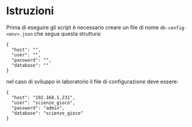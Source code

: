 # Istruzioni

Prima di eseguire gli script è necessario creare un file di nome `db-config-<env>.json` che segua questa struttura:
```
{
  "host": "",
  "user": "",
  "password": "",
  "database": ""
}
```

nel caso di sviluppo in laboratorio il file di configurazione deve essere:
```
{
  "host": "192.168.1.231",
  "user": "scienze_gioco",
  "password": "admin",
  "database": "scienze_gioco"
}
```